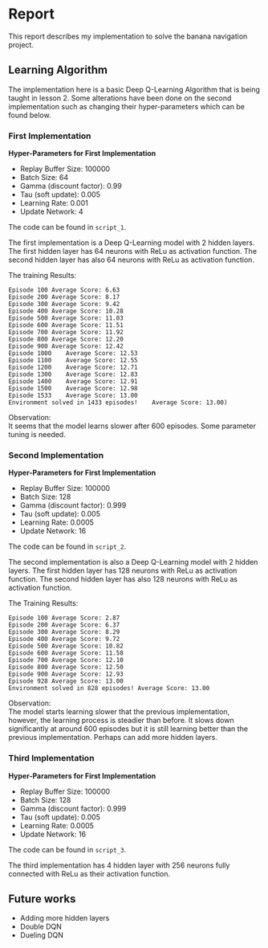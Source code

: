# Report

This report describes my implementation to solve the banana navigation project.

## Learning Algorithm

The implementation here is a basic Deep Q-Learning Algorithm that is being taught in lesson 2. Some alterations have been done on the second implementation such as changing their hyper-parameters which can be found below.

### First Implementation

**Hyper-Parameters for First Implementation**  
- Replay Buffer Size: 100000
- Batch Size: 64
- Gamma (discount factor): 0.99
- Tau (soft update): 0.005
- Learning Rate: 0.001
- Update Network: 4

The code can be found in `script_1`.

The first implementation is a Deep Q-Learning model with 2 hidden layers. The first hidden layer has 64 neurons with ReLu as activation function. The second hidden layer has also 64 neurons with ReLu as activation function.

The training Results:  
```
Episode 100	Average Score: 6.63
Episode 200	Average Score: 8.17
Episode 300	Average Score: 9.42
Episode 400	Average Score: 10.28
Episode 500	Average Score: 11.03
Episode 600	Average Score: 11.51
Episode 700	Average Score: 11.92
Episode 800	Average Score: 12.20
Episode 900	Average Score: 12.42
Episode 1000	Average Score: 12.53
Episode 1100	Average Score: 12.55
Episode 1200	Average Score: 12.71
Episode 1300	Average Score: 12.83
Episode 1400	Average Score: 12.91
Episode 1500	Average Score: 12.98
Episode 1533	Average Score: 13.00
Environment solved in 1433 episodes!	Average Score: 13.00)
```

Observation:  
It seems that the model learns slower after 600 episodes. Some parameter tuning is needed.

### Second Implementation

**Hyper-Parameters for First Implementation**  
- Replay Buffer Size: 100000
- Batch Size: 128
- Gamma (discount factor): 0.999
- Tau (soft update): 0.005
- Learning Rate: 0.0005
- Update Network: 16

The code can be found in `script_2`.

The second implementation is also a Deep Q-Learning model with 2 hidden layers. The first hidden layer has 128 neurons with ReLu as activation function. The second hidden layer has also 128 neurons with ReLu as activation function.

The Training Results:
```
Episode 100	Average Score: 2.87
Episode 200	Average Score: 6.37
Episode 300	Average Score: 8.29
Episode 400	Average Score: 9.72
Episode 500	Average Score: 10.82
Episode 600	Average Score: 11.58
Episode 700	Average Score: 12.10
Episode 800	Average Score: 12.50
Episode 900	Average Score: 12.93
Episode 928	Average Score: 13.00
Environment solved in 828 episodes!	Average Score: 13.00
```

Observation:  
The model starts learning slower that the previous implementation, however, the learning process is steadier than before. It slows down significantly at around 600 episodes but it is still learning better than the previous implementation. Perhaps can add more hidden layers.

### Third Implementation

**Hyper-Parameters for First Implementation**  
- Replay Buffer Size: 100000
- Batch Size: 128
- Gamma (discount factor): 0.999
- Tau (soft update): 0.005
- Learning Rate: 0.0005
- Update Network: 16

The code can be found in `script_3`.

The third implementation has 4 hidden layer with 256 neurons fully connected with ReLu as their activation function.

## Future works

- Adding more hidden layers
- Double DQN
- Dueling DQN
